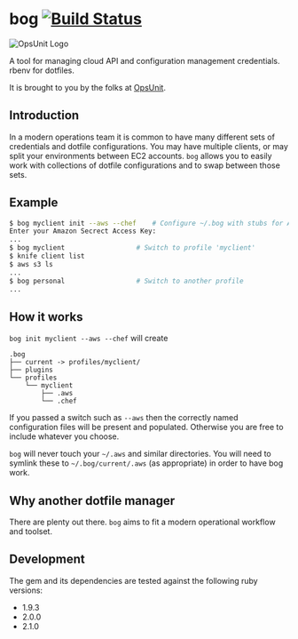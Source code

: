 # bog [![Build Status](https://travis-ci.org/opsunit/bog.svg?branch=master)](https://travis-ci.org/opsunit/bog)

![OpsUnit Logo][99]

A tool for managing cloud API and configuration management credentials. rbenv for dotfiles.

It is brought to you by the folks at [OpsUnit][1].

## Introduction
In a modern operations team it is common to have many different sets of credentials and dotfile configurations.
You may have multiple clients, or may split your environments between EC2 accounts. `bog` allows you to easily
work with collections of dotfile configurations and to swap between those sets.

## Example
```bash
$ bog myclient init --aws --chef	# Configure ~/.bog with stubs for AWS and Chef under profile 'myclient'
Enter your Amazon Secrect Access Key:
...
$ bog myclient					# Switch to profile 'myclient'
$ knife client list
$ aws s3 ls
...
$ bog personal					# Switch to another profile
...
```
## How it works
`bog init myclient --aws --chef` will create 

```
.bog
├── current -> profiles/myclient/
├── plugins
└── profiles
    └── myclient
        ├── .aws
        └── .chef
```
If you passed a switch such as `--aws` then the correctly named configuration files will be present and populated. Otherwise you
are free to include whatever you choose.

`bog` will never touch your `~/.aws` and similar directories. You will need to symlink these to `~/.bog/current/.aws` (as appropriate) in order to have bog work.

## Why another dotfile manager
There are plenty out there. `bog` aims to fit a modern operational workflow and toolset.

## Development

The gem and its dependencies are tested against the following ruby versions:

* 1.9.3
* 2.0.0
* 2.1.0

[1]: http://www.opsunit.com
[99]: http://opsunit.com/assets/images/opsunit-logo-large.png
